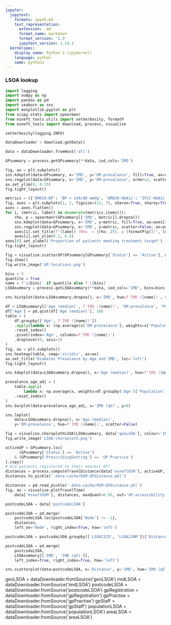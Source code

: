 ```yaml
---
jupyter:
  jupytext:
    formats: ipynb,md
    text_representation:
      extension: .md
      format_name: markdown
      format_version: '1.3'
      jupytext_version: 1.14.1
  kernelspec:
    display_name: Python 3 (ipykernel)
    language: python
    name: python3
---
```


### LSOA lookup

```python
import logging
import numpy as np
import pandas as pd
import seaborn as sns
import matplotlib.pyplot as plt
from scipy.stats import spearmanr
from esneft_tools.utils import setVerbosity, formatP
from esneft_tools import download, process, visualise

setVerbosity(logging.INFO)
```

```python
dataDownloader = download.getData()
```

```python
data = dataDownloader.fromHost('all')
```

```python
GPsummary = process.getGPsummary(**data, iod_cols='IMD')
```

```python
fig, ax = plt.subplots()
sns.kdeplot(data=GPsummary, x='IMD', y='DM-prevalance', fill=True, ax=ax)
sns.regplot(data=GPsummary, x='IMD', y='DM-prevalance', order=2, scatter=False, ax=ax)
ax.set_ylim(0, 0.15)
fig.tight_layout()
```

```python
metrics = ({'DM019-BP': 'BP < 140/80 mmHg', 'DM020-HbA1c': 'IFCC-HbA1c < 58 mmol/mol'})
fig, axes = plt.subplots(1, 2, figsize=(12, 7), sharex=True, sharey=True)
axes = axes.flatten()
for i, (metric, label) in enumerate(metrics.items()):
    rho, p = spearmanr(GPsummary[['IMD', metric]].dropna())
    sns.kdeplot(data=GPsummary, x='IMD', y=metric, fill=True, ax=axes[i])
    sns.regplot(data=GPsummary, x='IMD', y=metric, scatter=False, ax=axes[i])
    axes[i].set_title(f"{label} (Rho  = {rho:.2f}, p {formatP(p)})", loc='left')
    axes[i].set_ylim(0.2, 0.9)
axes[0].set_ylabel('Proportion of patients meeting treatment target')
fig.tight_layout()
```

```python
fig = visualise.scatterGP(GPsummary[GPsummary['Status'] == 'Active'], minCount=250)
fig.show()
fig.write_image('GP-locations.png')
```

```python
bins = 5
quantile = True
name = f'q{bins}' if quantile else f'i{bins}'
LSOAsummary = process.getLSOAsummary(**data, iod_cols='IMD', bins=bins, quantile=True)#.dropna()
```

```python
sns.histplot(data=LSOAsummary.dropna(), x='IMD', hue=f'IMD ({name})', stat='probability')
```

```python
df = LSOAsummary[['Age (median)', f'IMD ({name})', 'DM-prevalance', 'Population']].dropna().copy()
df['Age'] = pd.qcut(df['Age (median)'], 10)
table = (
    df.groupby(['Age', f'IMD ({name})'])
    .apply(lambda x: (np.average(x['DM-prevalance'], weights=x['Population'])) * 100_000)
    .reset_index()
    .pivot(index='Age', columns=f'IMD ({name})')
    .droplevel(0, axis=1)
)
fig, ax = plt.subplots()
sns.heatmap(table, cmap='viridis', ax=ax)
ax.set_title('Diabetes Prevalance by Age and IMD', loc='left')
fig.tight_layout()
```

```python
sns.kdeplot(data=LSOAsummary.dropna(), x='Age (median)', hue=f'IMD ({name})')
```

```python
prevalance_age_adj = (
    table.apply(
        lambda x: np.average(x, weights=df.groupby('Age')['Population'].sum()))
    .reset_index()
)
sns.barplot(data=prevalance_age_adj, x='IMD (q5)', y=0)
```

```python
sns.lmplot(
    data=LSOAsummary.dropna(), x='Age (median)', 
    y='DM-prevalance', hue=f'IMD ({name})', scatter=False)
```

```python
fig = visualise.choroplethLSOA(LSOAsummary, data['geoLSOA'], colour='IMD')
fig.write_image('LSOA-choropleth.png')
```

```python
activeGP = GPsummary.loc[
      (GPsummary['Status'] == 'Active')
    & (GPsummary['PrescribingSetting'] == 'GP Practice')
].copy()
# Are patients registered to their nearest GP?
distances = process.computeTravelDistance(data['esneftOSM'], activeGP, maxQuant=0.99)
distances.to_pickle('.data-cache/OSM-GPdistance.pkl')
```

```python
distances = pd.read_pickle('.data-cache/OSM-GPdistance.pkl')
fig, ax = visualise.plotTravelTime(
    data['esneftOSM'], distances, maxQuant=0.95, out='GP-accessibility.png')
```

```python
postcodeLSOA = data['postcodeLSOA']

postcodeLSOA = pd.merge(
    postcodeLSOA.loc[postcodeLSOA['Node'] != -1],
    distances,
    left_on='Node', right_index=True, how='left')

postcodeLSOA = postcodeLSOA.groupby(['LSOA11CD', 'LSOA11NM'])['Distance'].mean().reset_index().set_index('LSOA11CD')
```

```python
postcodeLSOA = pd.merge(
    postcodeLSOA,
    LSOAsummary[['IMD', 'IMD (q5)']],
    left_index=True, right_index=True, how='left')
```

```python
sns.scatterplot(data=postcodeLSOA, x='Distance', y='IMD', hue='IMD (q5)')
```

geoLSOA = dataDownloader.fromSource('geoLSOA')
imdLSOA = dataDownloader.fromSource('imdLSOA')
postcodeLSOA = dataDownloader.fromSource('postcodeLSOA')
gpRegistration = dataDownloader.fromSource('gpRegistration')
gpPractise = dataDownloader.fromSource('gpPractise')
gpStaff = dataDownloader.fromSource('gpStaff')
populationLSOA = dataDownloader.fromSource('populationLSOA')
areaLSOA = dataDownloader.fromSource('areaLSOA')
